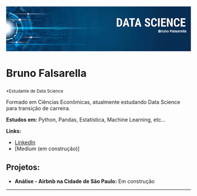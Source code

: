 <p align="center">
  <img src="https://github.com/bfalsarella/estudos/blob/main/banner%20nome.png?raw=true" >
</p>

# Bruno Falsarella
<sub>*Estudante de Data Science</sub>

Formado em Ciências Econômicas, atualmente estudando Data Science para transição de carreira.

**Estudos em:** Python, Pandas, Estatística, Machine Learning, etc...

**Links:**
* [LinkedIn](https://www.linkedin.com/in/bruno-falsarella-38331b190/)
* [Medium (em construção)]


## Projetos:

* **Análise - Airbnb na Cidade de São Paulo:** Em construção

---
